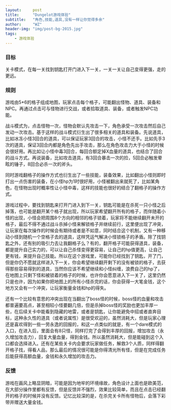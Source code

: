 ```yaml
---
layout:     post
title:      "Dungelot游戏体验"
subtitle:   "角色,技能,道具,没有一样让你觉得多余"
author:     "WZ"
header-img: "img/post-bg-2015.jpg"
tags:
    - 游戏体验
---
```


### 目标

关卡模式，在每一关找到钥匙打开门进入下一关，一关一关让自己变得更强，走的更远。

### 规则

游戏由5*6的格子组成地图，玩家点击每个格子，可能翻出怪物、道具、装备和NPC。再通过点击可与怪物进行交战，或者拾取道具、装备，或者触发NPC功能。

战斗模式为，点击怪物一次，怪物会默认先攻击一下，角色承受一次攻击然后自己发动一次攻击。基于这样的战斗模式衍生出了很多相关的道具和装备。先说道具，比如冰冻小怪3回合的道具，可以保证玩家3回合的攻击，小怪不还手。比如先手3次的道具，保证3回合内都是角色先出手攻击，那么在角色攻击力大于小怪的时候会很好用。再比如让小怪中毒3回合，每回合额定掉X血量的道具，也结合了回合的战斗方式。再说装备，比如攻击道具，有3回合暴击一次的捡，5回合必触发晕眩的锤子，8回合必杀一次的斧头。

同时游戏翻格子的操作方式也衍生出了一些技能，装备效果，比如翻出小怪则即时打出一点伤害的装备，在小怪hp为1时很好用，小怪被翻出来就死了，比如某角色，在怪物出现时概率性让小怪中毒，这样的技能也很好的结合了翻格子的操作方式。

游戏过程中，要找到钥匙来打开门进入到下一关，钥匙可能是在杀死一只小怪之后掉落，也可能是翻开某个格子就出现，所以玩家希望翻开所有的格子，而伴随着小怪的出现，小怪会把周围8个方向的相邻的格子锁着，玩家将不能继续翻开未开的格子，最后不得不通过战斗杀掉小怪来解锁格子并继续前行，这里便出现了冲突，让玩家在每次操作的时候会有期待或者是不如意，同时结合这个机制，又有一种移动小怪到随机一个空格子去的道具，这样凭运气解决小怪锁格子的矛盾。除了找钥匙之外，还有别的吸引力去让我翻格子么？有的，翻开格子可能获得道具，装备，都是提升自己实力的，可以让自己杀怪变得更容易，让自己的hp值更高，让自己更有钱，来提升自己技能。所以在这个游戏里，可能你已经找到了钥匙，开了门，但是你仍不愿就这样进入下一关，你会希望继续翻开剩下的没有被锁的格子，去获得那些容易得到的道具，当然你应该不希望继续和小怪纠缠，浪费自己的hp了，在地图上只剩下怪和被锁着的格子的时候，也许你会愿意进入下一关了，这里仍然只是也许，因为如果你把地图上的所有小怪杀完的话，你会获得一大笔金钱，这个地方又会有一个冲突，让玩家衡量金钱和hp的得失。

还有一个比较有意思的冲突出现在当翻出了boss怪的时候，boss怪的血量和攻击都普遍要高点，甚至相较小怪要翻几倍，但是杀掉boss怪的奖励也更加丰厚一些，在后续关卡中能看到隐藏的地雷，或者是钥匙，让你能避免中招或者直奔目标，这种永久性的道具（或者说属性）是很受欢迎的，虽然消耗大，但是玩家心理还是喜欢得到一些一劳永逸的回报的，和这一点类似的就是，有一个dare模式的入口，在进入后，里面会有8只怪，同样打完了会得到丰厚的回报，增加攻击（永久增加攻击力），回复大量血量，得到金钱。所以虽然消耗大，但是能碰到这个入口都会选择进入。还有在某些关卡内会要求玩家做任务，解救3个人质，同样得翻开格子找，得看人品，那么最后的情况很可能是你得清光所有怪，但是在完成任务后能获得高额血量，金钱和永久增加的攻击力。

### 反馈

游戏在画风上略显阴暗，可能是因为地牢的环境缘故，角色设计上面也是欧美范，在大部分操作里都有反馈，但是反馈并不强烈，效果比较简单，而且在点击已经翻开的格子的时候并没有反馈。记忆比较深的是，在杀完关卡所有怪物后，会落下彩带并赠送大量金钱。